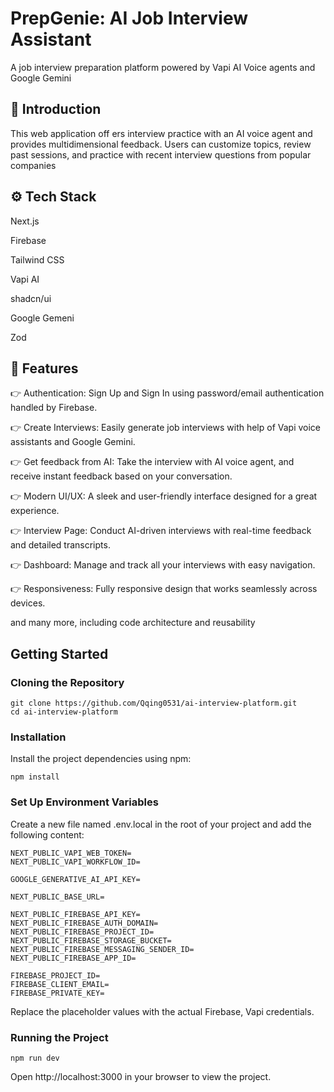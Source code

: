 # PrepGenie: AI Job Interview Assistant

A job interview preparation platform powered by Vapi AI Voice agents and Google Gemini

## 🤖 Introduction
This web application off ers interview practice with an AI voice agent and provides multidimensional feedback. Users can customize topics, review past sessions, and practice with recent interview questions from popular companies

## ⚙️ Tech Stack
Next.js

Firebase

Tailwind CSS

Vapi AI

shadcn/ui

Google Gemeni

Zod

## 🔋 Features
👉 Authentication: Sign Up and Sign In using password/email authentication handled by Firebase.

👉 Create Interviews: Easily generate job interviews with help of Vapi voice assistants and Google Gemini.

👉 Get feedback from AI: Take the interview with AI voice agent, and receive instant feedback based on your conversation.

👉 Modern UI/UX: A sleek and user-friendly interface designed for a great experience.

👉 Interview Page: Conduct AI-driven interviews with real-time feedback and detailed transcripts.

👉 Dashboard: Manage and track all your interviews with easy navigation.

👉 Responsiveness: Fully responsive design that works seamlessly across devices.

and many more, including code architecture and reusability


## Getting Started

### Cloning the Repository
```
git clone https://github.com/Qqing0531/ai-interview-platform.git
cd ai-interview-platform
```
### Installation

Install the project dependencies using npm:
```
npm install
```
### Set Up Environment Variables

Create a new file named .env.local in the root of your project and add the following content:
```
NEXT_PUBLIC_VAPI_WEB_TOKEN=
NEXT_PUBLIC_VAPI_WORKFLOW_ID=

GOOGLE_GENERATIVE_AI_API_KEY=

NEXT_PUBLIC_BASE_URL=

NEXT_PUBLIC_FIREBASE_API_KEY=
NEXT_PUBLIC_FIREBASE_AUTH_DOMAIN=
NEXT_PUBLIC_FIREBASE_PROJECT_ID=
NEXT_PUBLIC_FIREBASE_STORAGE_BUCKET=
NEXT_PUBLIC_FIREBASE_MESSAGING_SENDER_ID=
NEXT_PUBLIC_FIREBASE_APP_ID=

FIREBASE_PROJECT_ID=
FIREBASE_CLIENT_EMAIL=
FIREBASE_PRIVATE_KEY=
```
Replace the placeholder values with the actual Firebase, Vapi credentials.

### Running the Project
```
npm run dev
```
Open http://localhost:3000 in your browser to view the project.
